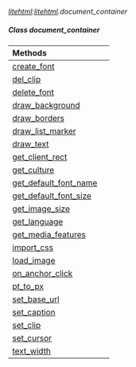 _[litehtml](../../modules/litehtml/litehtml-module.md):[litehtml](../../modules/litehtml/litehtml-module.md).document\_container_
##### Class document\_container

| Methods | |
|:---|:---|
| [create\_font](litehtml-document_container-create_font.md) |  |
| [del\_clip](litehtml-document_container-del_clip.md) |  |
| [delete\_font](litehtml-document_container-delete_font.md) |  |
| [draw\_background](litehtml-document_container-draw_background.md) |  |
| [draw\_borders](litehtml-document_container-draw_borders.md) |  |
| [draw\_list\_marker](litehtml-document_container-draw_list_marker.md) |  |
| [draw\_text](litehtml-document_container-draw_text.md) |  |
| [get\_client\_rect](litehtml-document_container-get_client_rect.md) |  |
| [get\_culture](litehtml-document_container-get_culture.md) |  |
| [get\_default\_font\_name](litehtml-document_container-get_default_font_name.md) |  |
| [get\_default\_font\_size](litehtml-document_container-get_default_font_size.md) |  |
| [get\_image\_size](litehtml-document_container-get_image_size.md) |  |
| [get\_language](litehtml-document_container-get_language.md) |  |
| [get\_media\_features](litehtml-document_container-get_media_features.md) |  |
| [import\_css](litehtml-document_container-import_css.md) |  |
| [load\_image](litehtml-document_container-load_image.md) |  |
| [on\_anchor\_click](litehtml-document_container-on_anchor_click.md) |  |
| [pt\_to\_px](litehtml-document_container-pt_to_px.md) |  |
| [set\_base\_url](litehtml-document_container-set_base_url.md) |  |
| [set\_caption](litehtml-document_container-set_caption.md) |  |
| [set\_clip](litehtml-document_container-set_clip.md) |  |
| [set\_cursor](litehtml-document_container-set_cursor.md) |  |
| [text\_width](litehtml-document_container-text_width.md) |  |

